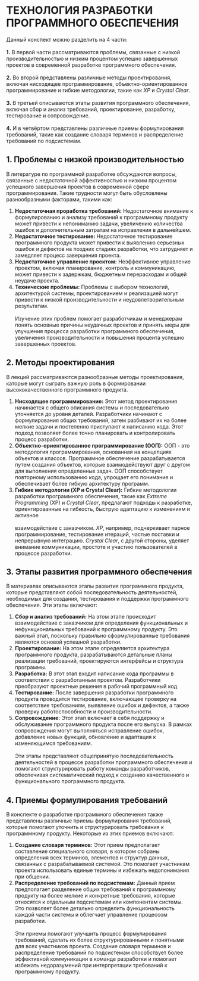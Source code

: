 # ТЕХНОЛОГИЯ РАЗРАБОТКИ ПРОГРАММНОГО ОБЕСПЕЧЕНИЯ
Данный конспект можно разделить на 4 части:\
\
**1.** В первой части рассматриваются проблемы, связанные с низкой производительностью и низким процентом успешно завершенных проектов в современной разработке программного обеспечения.\
\
**2.** Во второй представлены различные методы проектирования, включая нисходящее программирование, объектно-ориентированное программирование и гибкие методологии, такие как _XP_ и _Crystal Clear_.\
\
**3.** В третьей описываются этапы развития программного обеспечения, включая сбор и анализ требований, проектирование, разработку, тестирование и сопровождение.\
\
**4.** И в четвёртом представлены различные приемы формулирования требований, такие как создание словаря терминов и распределение требований по подсистемам.
## 1. Проблемы с низкой производительностью
В литературе по программной разработке обсуждаются вопросы, связанные с недостаточной эффективностью и низким процентом успешного завершения проектов в современной сфере программирования. Такие трудности могут быть обусловлены разнообразными факторами, такими как:
1) **Недостаточная проработка требований:** Недостаточное внимание к формулированию и анализу требований к программному продукту может привести к непониманию задачи, увеличению количества ошибок и дополнительным затратам на исправления в дальнейшем.
2) **Недостаточное тестирование:** Недостаточное тестирование программного продукта может привести к выявлению серьезных ошибок и дефектов на поздних стадиях разработки, что затрудняет и замедляет процесс завершения проекта.
3) **Недостаточное управление проектом:** Неэффективное управление проектом, включая планирование, контроль и коммуникацию, может привести к задержкам, бюджетным перерасходам и общей неудаче проекта.
4) **Технические проблемы:** Проблемы с выбором технологий, архитектурой системы, проектированием и реализацией могут привести к низкой производительности и неудовлетворительным результатам.\
\
Изучение этих проблем помогает разработчикам и менеджерам понять основные причины неудачных проектов и принять меры для улучшения процесса разработки программного обеспечения, увеличения производительности и повышения процента успешно завершенных проектов.
## 2. Методы проектирования
В лекций рассматриваются разнообразные методы проектирования, каторые могут сыграть важную роль в формировании высококачественного программного продукта.
1) **Нисходящее программирование:** Этот метод проектирования начинается с общего описания системы и последовательно уточняется до уровня деталей. Разработчики начинают с формулирования общих требований, затем разбивают их на более мелкие задачи и постепенно приступают к написанию кода. Этот подход позволяет более точно планировать и контролировать процесс разработки.
2) **Объектно-ориентированное программирование (ООП):** ООП - это методология программирования, основанная на концепциях объектов и классов. Программное обеспечение разрабатывается путем создания объектов, которые взаимодействуют друг с другом для выполнения определенных задач. ООП способствует повторному использованию кода, упрощает его понимание и обеспечивает более гибкую архитектуру программ.
3) **Гибкие методологии (XP и Crystal Clear):** Гибкие методологии разработки программного обеспечения, такие как _Extreme Programming_ (XP) и _Crystal Clear_, предлагают подходы к разработке, ориентированные на гибкость, быструю адаптацию к изменениям и активное \
\
взаимодействие с заказчиком. _XP_, например, подчеркивает парное программирование, тестирование итераций, частые поставки и непрерывную интеграцию. _Crystal Clear_, с другой стороны, уделяет внимание коммуникации, простоте и участию пользователей в процессе разработки.
## 3. Этапы развития программного обеспечения
В материалах описываются этапы развития программного продукта, которые представляют собой последовательность деятельностей, необходимых для создания, тестирования и поддержки программного обеспечения. Эти этапы включают:
1. **Сбор и анализ требований:** На этом этапе происходит взаимодействие с заказчиком для определения функциональных и нефункциональных требований к программному продукту. Это важный этап, поскольку правильно сформулированные требования являются основой успешной разработки.
2. **Проектирование:** На этом этапе определяется архитектура программного продукта, разрабатываются детальные планы реализации требований, проектируются интерфейсы и структура программы.
3. **Разработка:** В этот этап входит написание кода программы в соответствии с разработанным проектом. Разработчики преобразуют проектные решения в рабочий программный код.
4. **Тестирование:** После завершения разработки программного продукта проводится тестирование, включающее проверку на соответствие требованиям, выявление ошибок и дефектов, а также проверку работоспособности и производительности.
5. **Сопровождение:** Этот этап включает в себя поддержку и обслуживание программного продукта после его выпуска. В рамках сопровождения могут выполняться исправление ошибок, добавление новых функций, обновление и адаптация к изменяющимся требованиям.\
\
Эти этапы представляют общепринятую последовательность деятельностей в процессе разработки программного обеспечения и помогают структурировать работу команды разработчиков, обеспечивая систематический подход к созданию качественного и функционального программного продукта.
## 4. Приемы формулирования требований
В конспекте о разработке программного обеспечения также представлены различные приемы формулирования требований, которые помогают уточнить и структурировать требования к программному продукту. Некоторые из этих приемов включают:
1. **Создание словаря терминов:** Этот прием предполагает составление специального словаря, в котором собраны определения всех терминов, элементов и структур данных, связанных с разрабатываемой системой. Это помогает участникам проекта использовать единые термины и избежать недопонимания при общении.
2. **Распределение требований по подсистемам:** Данный прием предполагает разделение общих требований к программному продукту на более мелкие и конкретные требования, которые относятся к отдельным подсистемам или компонентам системы. Это позволяет более детально определить функциональность каждой части системы и облегчает управление процессом разработки.\
\
Эти приемы помогают улучшить процесс формулирования требований, сделать их более структурированными и понятными для всех участников проекта. Создание словаря терминов и распределение требований по подсистемам способствует более эффективной коммуникации в команде разработки и помогает избежать недоразумений при интерпретации требований к программному продукту.
